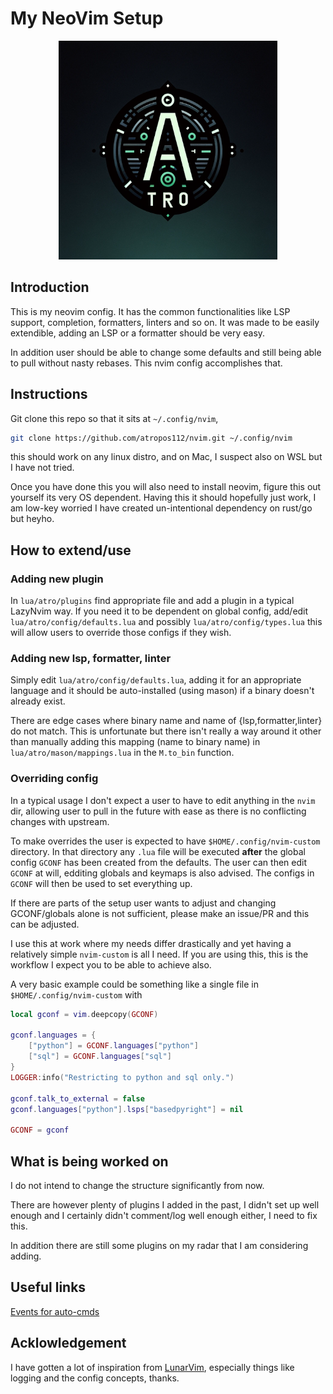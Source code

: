 # My NeoVim Setup

<p align="center">
  <img src="assets/AtroLogo.png" width="350" />
</p>

## Introduction

This is my neovim config. It has the common functionalities like LSP support, completion, formatters, linters and so on. It was made to be easily extendible, adding an LSP or a formatter should be very easy.

In addition user should be able to change some defaults and still being able to pull without nasty rebases. This nvim config accomplishes that.

## Instructions

Git clone this repo so that it sits at `~/.config/nvim`,

```bash
git clone https://github.com/atropos112/nvim.git ~/.config/nvim
```

this should work on any linux distro, and on Mac, I suspect also on WSL but I have not tried.

Once you have done this you will also need to install neovim, figure this out yourself its very OS dependent.
Having this it should hopefully just work, I am low-key worried I have created un-intentional dependency on rust/go but heyho.

## How to extend/use

### Adding new plugin

In `lua/atro/plugins` find appropriate file and add a plugin in a typical LazyNvim way. If you need it to be dependent on global config,
add/edit `lua/atro/config/defaults.lua` and possibly `lua/atro/config/types.lua` this will allow users to override those configs if they wish.

### Adding new lsp, formatter, linter

Simply edit `lua/atro/config/defaults.lua`, adding it for an appropriate language and it should be auto-installed (using mason) if a binary doesn't already exist.

There are edge cases where binary name and name of {lsp,formatter,linter} do not match.
This is unfortunate but there isn't really a way around it other than manually adding this mapping (name to binary name) in `lua/atro/mason/mappings.lua` in the `M.to_bin` function.

### Overriding config

In a typical usage I don't expect a user to have to edit anything in the `nvim` dir, allowing user to pull in the future with ease as there is no conflicting changes with upstream.

To make overrides the user is expected to have `$HOME/.config/nvim-custom` directory. In that directory any `.lua` file will be executed **after** the global config `GCONF` has been created from the defaults.
The user can then edit `GCONF` at will, edditing globals and keymaps is also advised. The configs in `GCONF` will then be used to set everything up.

If there are parts of the setup user wants to adjust and changing GCONF/globals alone is not sufficient,
please make an issue/PR and this can be adjusted.

I use this at work where my needs differ drastically and yet having a relatively simple `nvim-custom` is all I need.
If you are using this, this is the workflow I expect you to be able to achieve also.

A very basic example could be something like a single file in `$HOME/.config/nvim-custom` with

```lua
local gconf = vim.deepcopy(GCONF)

gconf.languages = {
    ["python"] = GCONF.languages["python"]
    ["sql"] = GCONF.languages["sql"]
}
LOGGER:info("Restricting to python and sql only.")

gconf.talk_to_external = false
gconf.languages["python"].lsps["basedpyright"] = nil

GCONF = gconf
```

## What is being worked on

I do not intend to change the structure significantly from now.

There are however plenty of plugins I added in the past, I didn't set up well enough and I certainly didn't comment/log well enough either, I need to fix this.

In addition there are still some plugins on my radar that I am considering adding.

## Useful links

[Events for auto-cmds](https://tech.saigonist.com/b/code/list-all-vim-script-events.html)

## Acklowledgement

I have gotten a lot of inspiration from [LunarVim](https://github.com/LunarVim/LunarVim), especially things like logging and the config concepts, thanks.
